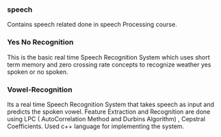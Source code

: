 ### speech
Contains speech related done in speech Processing course.
### Yes No Recognition
This is the basic real time Speech Recognition System which uses short term memory and zero crossing rate concepts to recognize weather yes spoken or no spoken.

### Vowel-Recognition
Its a real time Speech Recognition System that takes speech as input and predicts the spoken vowel. Feature Extraction and Recognition are done using LPC ( AutoCorrelation Method and Durbins Algorithm) , Cepstral Coefficients. Used c++ language for implementing the system.


